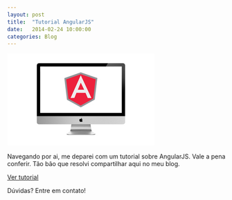 ```yaml
---
layout: post
title:  "Tutorial AngularJS"
date:   2014-02-24 10:00:00
categories: Blog
---
```


<img src="/img/posts/inconAngularJS.png" />

Navegando por ai, me deparei com um tutorial sobre AngularJS. Vale a pena conferir. Tão bão que resolvi compartilhar aqui no meu blog.

<a href="https://github.com/cerebrobr/traduz-ai/tree/master/angularjs" target="_blank">Ver tutorial</a>

Dúvidas? Entre em contato!
